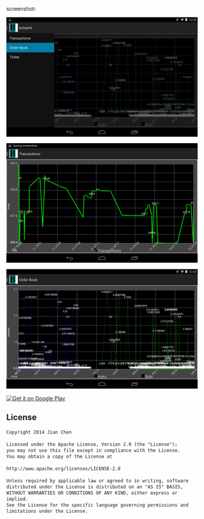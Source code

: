 screenshot:

![screenshot](/screenshots/Screenshot_menu.png)

![screenshot](/screenshots/Screenshot_transaction.png)

![screenshot](/screenshots/Screenshot_order_book.png)


<a href="https://play.google.com/store/apps/details?id=edu.illinois.jchen93.bitstampwebsockettest" target="_blank">
  <img alt="Get it on Google Play"
       src="https://developer.android.com/images/brand/en_generic_rgb_wo_60.png" />
</a>

License
-------

    Copyright 2014 Jian Chen
    
    Licensed under the Apache License, Version 2.0 (the "License");
    you may not use this file except in compliance with the License.
    You may obtain a copy of the License at
    
    http://www.apache.org/licenses/LICENSE-2.0
    
    Unless required by applicable law or agreed to in writing, software
    distributed under the License is distributed on an "AS IS" BASIS,
    WITHOUT WARRANTIES OR CONDITIONS OF ANY KIND, either express or implied.
    See the License for the specific language governing permissions and
    limitations under the License.